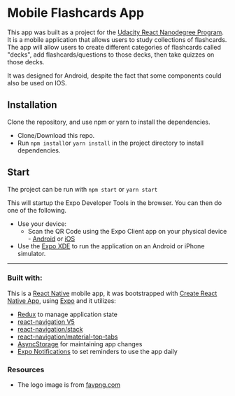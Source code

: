 # Mobile Flashcards App

This app was built as a project for the [Udacity React Nanodegree Program](https://www.udacity.com/course/react-nanodegree--nd019).
It is a mobile application that allows users to study collections of flashcards. The app will allow users to create different categories of flashcards called "decks", add flashcards/questions to those decks, then take quizzes on those decks.

It was designed for Android, despite the fact that some components could also be used on IOS.

## Installation

Clone the repository, and use npm or yarn to install the dependencies.
- Clone/Download this repo.
- Run `npm install`or `yarn install` in the project directory to install dependencies.

## Start

The project can be run with `npm start` or `yarn start`

This will startup the Expo Developer Tools in the browser.
You can then do one of the following.
- Use your device:
    - Scan the QR Code using the Expo Client app on your physical device - [Android](https://play.google.com/store/apps/details?id=host.exp.exponent&referrer=www) or [iOS](https://itunes.apple.com/app/apple-store/id982107779?ct=www&mt=8)
- Use the [Expo XDE](https://expo.io/tools) to run the application on an Android or iPhone simulator.
---
### Built with:

This is a [React Native](https://facebook.github.io/react-native/) mobile app, it was bootstrapped with [Create React Native App](https://github.com/react-community/create-react-native-app), using [Expo](https://expo.io/) and it utilizes:
- [Redux](https://redux.js.org/) to manage application state
- [react-navigation V5](https://reactnavigation.org/)
- [react-navigation/stack](https://reactnavigation.org/docs/stack-navigator/)
- [react-navigation/material-top-tabs](https://reactnavigation.org/docs/material-top-tab-navigator/)
- [AsyncStorage](https://facebook.github.io/react-native/docs/asyncstorage#docsNav) for maintaining app changes
- [Expo Notifications](https://docs.expo.io/versions/latest/sdk/notifications) to set reminders to use the app daily

### Resources

- The logo image is from [favpng.com](https://favpng.com/)
